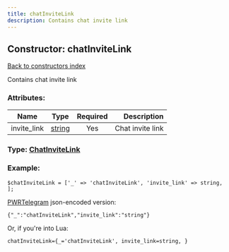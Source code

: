 ```yaml
---
title: chatInviteLink
description: Contains chat invite link
---
```

## Constructor: chatInviteLink  
[Back to constructors index](index.md)



Contains chat invite link

### Attributes:

| Name     |    Type       | Required | Description |
|----------|:-------------:|:--------:|------------:|
|invite\_link|[string](../types/string.md) | Yes|Chat invite link|



### Type: [ChatInviteLink](../types/ChatInviteLink.md)


### Example:

```
$chatInviteLink = ['_' => 'chatInviteLink', 'invite_link' => string, ];
```  

[PWRTelegram](https://pwrtelegram.xyz) json-encoded version:

```
{"_":"chatInviteLink","invite_link":"string"}
```


Or, if you're into Lua:  


```
chatInviteLink={_='chatInviteLink', invite_link=string, }

```


